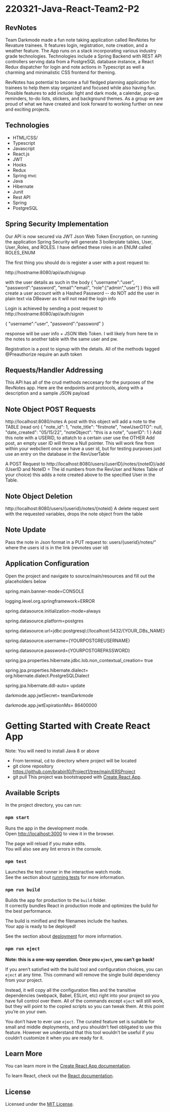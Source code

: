 # 220321-Java-React-Team2-P2
## RevNotes
Team Darkmode made a fun note taking application called RevNotes for Revature trainees. It features login, registration, note creation, and a weather feature. The App runs on a stack incorporating various industry grade technologies. Technologies include a Spring Backend with REST APl controllers serving data from a PostgreSQL database instance, a React Redux dispatcher for login and note actions in Typescript as well a charming and minimalistic CSS frontend for theming.

RevNotes has potential to become a full fledged planning application for trainees to help them stay organized and focused while also having fun. Possible features to add include: light and dark mode, a calendar, pop-up reminders, to-do lists, stickers, and background themes. As a group we are proud of what we have created and look forward to working further on new and exciting projects.

## Technologies
* HTML/CSS/
* Typescript
* Javascript
* React.js
* JWT
* Hooks
* Redux
* Spring mvc
* Java
* Hibernate
* Junit
* Rest API
* Spring
* PostgreSQL




## Spring Security Implementation
Our API is now secured via JWT Json Web Token Encryption, on running the application Spring Security will generate 3 boilerplate tables, User, User_Roles, and ROLES. I have defined these roles in an ENUM called ROLES_ENUM


The first thing you should do is register a user with a post request to:

http://hostname:8080/api/auth/signup

with the user details as such in the body 
{
"username":"user",
"password":"password",
"email":"email",
"role":["admin","user"]
}
this will create a user account with a Hashed Password -- do NOT add the user in plain text via DBeaver as it will not read the login info




Login is achieved by sending a post request to http://hostname:8080/api/auth/signin

{
"username":"user",
"password":"password"
}

response will be user info + JSON Web Token. I will likely from here tie in the notes to another table with the same user and pw. 

Registration is a post to signup with the details.
All of the methods tagged @Preauthorize require an auth token




## Requests/Handler Addressing

This API has all of the crud methods neccesary for the purposes of the RevNotes app. Here are the endpoints and protocols, along with a description and a sample JSON payload


## Note Object POST Requests
http://localhost:8080/notes
A post with this object will add a note to the TABLE (read on)
                {
                "note_id": 1,
                "note_title": "firstnote",
                "newUserDTO": null,
                "date_created": "05/15/22",
                "noteObject": "this is a note",
                "userID": 1
                }
 Add this note with a USERID, to attatch to a certain user use the OTHER Add post, an empty user ID will throw a Null pointer. This will work fine from within your webclient once we have a user id, but for testing purposes just use an entry on the database in the RevUserTable
 

A POST Request to 
http://localhost:8080/users/{userID}/notes/{noteID}/add
(UserID and NoteID = The id numbers from the RevUser and Notes Table of your choice)
this adds a note created above to the specified User in the Table.

## Note Object Deletion
http://localhost:8080/users/{userid}/notes/{noteid}
A delete request sent with the requested variables, drops the note object from the table

## Note Update
Pass the note in Json format in a PUT request to:
users/{userid}/notes/"
where the users id is in the link (revnotes user id)



## Application Configuration 
Open the project and navigate to source/main/resources and fill out the placeholders below

spring.main.banner-mode=CONSOLE

logging.level.org.springframework=ERROR

spring.datasource.initialization-mode=always

spring.datasource.platform=postgres

spring.datasource.url=jdbc:postgresql://localhost:5432/{YOUR_DBs_NAME}

spring.datasource.username={YOURPOSTGREUSERNAME}

spring.datasource.password={YOURPOSTGREPASSWORD}

spring.jpa.properties.hibernate.jdbc.lob.non_contextual_creation= true

spring.jpa.properties.hibernate.dialect= org.hibernate.dialect.PostgreSQLDialect

spring.jpa.hibernate.ddl-auto= update

darkmode.app.jwtSecret= teamDarkmode

darkmode.app.jwtExpirationMs= 86400000

# Getting Started with Create React App

Note: You will need to install Java 8 or above
* From terminal, cd to directory where project will be located
* git clone repository https://github.com/brabin10/Project1/tree/main/ERSProject
* git pull
This project was bootstrapped with [Create React App](https://github.com/facebook/create-react-app).

## Available Scripts

In the project directory, you can run:

### `npm start`

Runs the app in the development mode.\
Open [http://localhost:3000](http://localhost:3000) to view it in the browser.

The page will reload if you make edits.\
You will also see any lint errors in the console.

### `npm test`

Launches the test runner in the interactive watch mode.\
See the section about [running tests](https://facebook.github.io/create-react-app/docs/running-tests) for more information.

### `npm run build`

Builds the app for production to the `build` folder.\
It correctly bundles React in production mode and optimizes the build for the best performance.

The build is minified and the filenames include the hashes.\
Your app is ready to be deployed!

See the section about [deployment](https://facebook.github.io/create-react-app/docs/deployment) for more information.

### `npm run eject`

**Note: this is a one-way operation. Once you `eject`, you can’t go back!**

If you aren’t satisfied with the build tool and configuration choices, you can `eject` at any time. This command will remove the single build dependency from your project.

Instead, it will copy all the configuration files and the transitive dependencies (webpack, Babel, ESLint, etc) right into your project so you have full control over them. All of the commands except `eject` will still work, but they will point to the copied scripts so you can tweak them. At this point you’re on your own.

You don’t have to ever use `eject`. The curated feature set is suitable for small and middle deployments, and you shouldn’t feel obligated to use this feature. However we understand that this tool wouldn’t be useful if you couldn’t customize it when you are ready for it.

## Learn More

You can learn more in the [Create React App documentation](https://facebook.github.io/create-react-app/docs/getting-started).

To learn React, check out the [React documentation](https://reactjs.org/).

## License
Licensed under the [MIT License](LICENSE).
